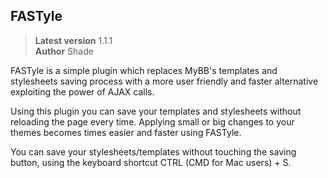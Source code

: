 ## FASTyle

> **Latest version** 1.1.1  
> **Author** Shade  

FASTyle is a simple plugin which replaces MyBB's templates and stylesheets saving process with a more user friendly and faster alternative exploiting the power of AJAX calls.

Using this plugin you can save your templates and stylesheets without reloading the page every time. Applying small or big changes to your themes becomes times easier and faster using FASTyle.

You can save your stylesheets/templates without touching the saving button, using the keyboard shortcut CTRL (CMD for Mac users) + S.